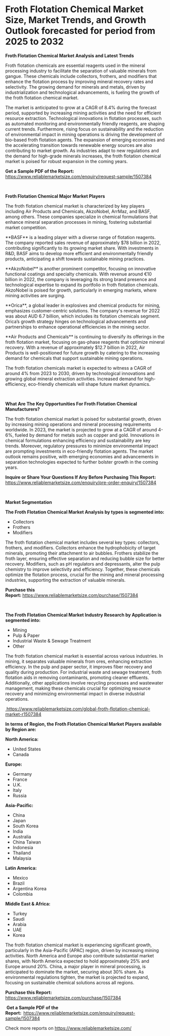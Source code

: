 <p><h1>Froth Flotation Chemical Market Size, Market Trends, and Growth Outlook forecasted for period from 2025 to 2032</h1></p><p><strong>Froth Flotation Chemical Market Analysis and Latest Trends</strong></p>
<p><p>Froth flotation chemicals are essential reagents used in the mineral processing industry to facilitate the separation of valuable minerals from gangue. These chemicals include collectors, frothers, and modifiers that enhance the flotation process by improving mineral recovery rates and selectivity. The growing demand for minerals and metals, driven by industrialization and technological advancements, is fueling the growth of the froth flotation chemical market.</p><p>The market is anticipated to grow at a CAGR of 8.4% during the forecast period, supported by increasing mining activities and the need for efficient resource extraction. Technological innovations in flotation processes, such as automated monitoring and environmentally friendly reagents, are shaping current trends. Furthermore, rising focus on sustainability and the reduction of environmental impact in mining operations is driving the development of bio-based froth flotation agents. The expansion of emerging economies and the accelerating transition towards renewable energy sources are also contributing to market growth. As industries adapt to new regulations and the demand for high-grade minerals increases, the froth flotation chemical market is poised for robust expansion in the coming years.</p></p>
<p><strong>Get a Sample PDF of the Report:&nbsp;</strong> <a href="https://www.reliablemarketsize.com/enquiry/request-sample/1507384?utm_campaign=2996&utm_medium=2&utm_source=Github&utm_content=ia&utm_term=23032025&utm_id=froth-flotation-chemical">https://www.reliablemarketsize.com/enquiry/request-sample/1507384</a></p>
<p>&nbsp;</p>
<p><strong>Froth Flotation Chemical Major Market Players</strong></p>
<p><p>The froth flotation chemical market is characterized by key players including Air Products and Chemicals, AkzoNobel, ArrMaz, and BASF, among others. These companies specialize in chemical formulations that enhance mineral separation processes in mining, fostering substantial market competition.</p><p>**BASF** is a leading player with a diverse range of flotation reagents. The company reported sales revenue of approximately $78 billion in 2022, contributing significantly to its growing market share. With investments in R&D, BASF aims to develop more efficient and environmentally friendly products, anticipating a shift towards sustainable mining practices.</p><p>**AkzoNobel** is another prominent competitor, focusing on innovative functional coatings and specialty chemicals. With revenue around €10 billion in 2022, the company is leveraging its strong brand presence and technological expertise to expand its portfolio in froth flotation chemicals. AkzoNobel is poised for growth, particularly in emerging markets, where mining activities are surging.</p><p>**Orica**, a global leader in explosives and chemical products for mining, emphasizes customer-centric solutions. The company's revenue for 2022 was about AUD 6.7 billion, which includes its flotation chemicals segment. Orica’s growth strategy hinges on technological advancements and partnerships to enhance operational efficiencies in the mining sector.</p><p>**Air Products and Chemicals** is continuing to diversify its offerings in the froth flotation market, focusing on gas-phase reagents that optimize mineral recovery. With a revenue of approximately $12.7 billion in 2022, Air Products is well-positioned for future growth by catering to the increasing demand for chemicals that support sustainable mining operations.</p><p>The froth flotation chemicals market is expected to witness a CAGR of around 4% from 2023 to 2030, driven by technological innovations and growing global mineral extraction activities. Increased demand for high-efficiency, eco-friendly chemicals will shape future market dynamics.</p></p>
<p>&nbsp;</p>
<p><strong>What Are The Key Opportunities For Froth Flotation Chemical Manufacturers?</strong></p>
<p><p>The froth flotation chemical market is poised for substantial growth, driven by increasing mining operations and mineral processing requirements worldwide. In 2023, the market is projected to grow at a CAGR of around 4-6%, fueled by demand for metals such as copper and gold. Innovations in chemical formulations enhancing efficiency and sustainability are key trends. Moreover, regulatory pressures to minimize environmental impact are prompting investments in eco-friendly flotation agents. The market outlook remains positive, with emerging economies and advancements in separation technologies expected to further bolster growth in the coming years.</p></p>
<p><strong>Inquire or Share Your Questions If Any Before Purchasing This Report:</strong> <a href="https://www.reliablemarketsize.com/enquiry/pre-order-enquiry/1507384?utm_campaign=2996&utm_medium=2&utm_source=Github&utm_content=ia&utm_term=23032025&utm_id=froth-flotation-chemical">https://www.reliablemarketsize.com/enquiry/pre-order-enquiry/1507384</a></p>
<p>&nbsp;</p>
<p><strong>Market Segmentation</strong></p>
<p><strong>The Froth Flotation Chemical Market Analysis by types is segmented into:</strong></p>
<p><ul><li>Collectors</li><li>Frothers</li><li>Modifiers</li></ul></p>
<p><p>The froth flotation chemical market includes several key types: collectors, frothers, and modifiers. Collectors enhance the hydrophobicity of target minerals, promoting their attachment to air bubbles. Frothers stabilize the froth layer, ensuring effective separation and reducing bubble size for better recovery. Modifiers, such as pH regulators and depressants, alter the pulp chemistry to improve selectivity and efficiency. Together, these chemicals optimize the flotation process, crucial for the mining and mineral processing industries, supporting the extraction of valuable minerals.</p></p>
<p><strong>Purchase this Report:&nbsp;</strong><a href="https://www.reliablemarketsize.com/purchase/1507384?utm_campaign=2996&utm_medium=2&utm_source=Github&utm_content=ia&utm_term=23032025&utm_id=froth-flotation-chemical">https://www.reliablemarketsize.com/purchase/1507384</a></p>
<p>&nbsp;</p>
<p><strong>The Froth Flotation Chemical Market Industry Research by Application is segmented into:</strong></p>
<p><ul><li>Mining</li><li>Pulp & Paper</li><li>Industrial Waste & Sewage Treatment</li><li>Other</li></ul></p>
<p><p>The froth flotation chemical market is essential across various industries. In mining, it separates valuable minerals from ores, enhancing extraction efficiency. In the pulp and paper sector, it improves fiber recovery and quality during production. For industrial waste and sewage treatment, froth flotation aids in removing contaminants, promoting cleaner effluents. Additionally, other applications involve recycling processes and wastewater management, making these chemicals crucial for optimizing resource recovery and minimizing environmental impact in diverse industrial operations.</p></p>
<p><a href="https://www.reliablemarketsize.com/global-froth-flotation-chemical-market-r1507384?utm_campaign=2996&utm_medium=2&utm_source=Github&utm_content=ia&utm_term=23032025&utm_id=froth-flotation-chemical">&nbsp;https://www.reliablemarketsize.com/global-froth-flotation-chemical-market-r1507384</a></p>
<p><strong>In terms of Region, the Froth Flotation Chemical Market Players available by Region are:</strong></p>
<p>
    <p> <strong> North America: </strong>
        <ul>
            <li>United States</li>
            <li>Canada</li>
        </ul>
        </p> 
    <p> <strong> Europe: </strong>
        <ul>
            <li>Germany</li>
            <li>France</li>
            <li>U.K.</li>
            <li>Italy</li>
            <li>Russia</li>
        </ul>
        </p> 
    <p> <strong> Asia-Pacific: </strong>
        <ul>
            <li>China</li>
            <li>Japan</li>
            <li>South Korea</li>
            <li>India</li>
            <li>Australia</li>
            <li>China Taiwan</li>
            <li>Indonesia</li>
            <li>Thailand</li>
            <li>Malaysia</li>
        </ul>
        </p> 
    <p> <strong> Latin America: </strong>
        <ul>
            <li>Mexico</li>
            <li>Brazil</li>
            <li>Argentina Korea</li>
            <li>Colombia</li>
        </ul>
        </p> 
    <p> <strong> Middle East & Africa: </strong>
        <ul>
            <li>Turkey</li>
            <li>Saudi</li>
            <li>Arabia</li>
            <li>UAE</li>
            <li>Korea</li>
        </ul>
    </p>
    </p>
<p><p>The froth flotation chemical market is experiencing significant growth, particularly in the Asia-Pacific (APAC) region, driven by increasing mining activities. North America and Europe also contribute substantial market shares, with North America expected to hold approximately 25% and Europe around 20%. China, a major player in mineral processing, is anticipated to dominate the market, securing about 30% share. As environmental regulations tighten, the market is projected to expand, focusing on sustainable chemical solutions across all regions.</p></p>
<p><strong>Purchase this Report: </strong><a href="https://www.reliablemarketsize.com/purchase/1507384?utm_campaign=2996&utm_medium=2&utm_source=Github&utm_content=ia&utm_term=23032025&utm_id=froth-flotation-chemical">https://www.reliablemarketsize.com/purchase/1507384</a></p>
<p>&nbsp;<strong>Get a Sample PDF of the Report:&nbsp;&nbsp;</strong><a href="https://www.reliablemarketsize.com/enquiry/request-sample/1507384?utm_campaign=2996&utm_medium=2&utm_source=Github&utm_content=ia&utm_term=23032025&utm_id=froth-flotation-chemical">https://www.reliablemarketsize.com/enquiry/request-sample/1507384</a></p>
<p><strong></strong></p>
<p>Check more reports on <a href="https://www.reliablemarketsize.com/?utm_campaign=2996&utm_medium=2&utm_source=Github&utm_content=ia&utm_term=23032025&utm_id=froth-flotation-chemical">https://www.reliablemarketsize.com/</a></p>